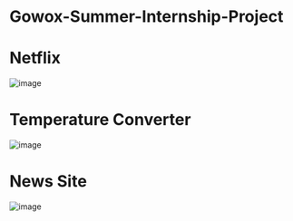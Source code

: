 # Gowox-Summer-Internship-Project
# Netflix
![image](https://github.com/PiyushRaj714/Gowox-Summer-Internship-Project/assets/84971685/593bb909-d991-4138-a09d-4d4e45fa81da)

# Temperature Converter
![image](https://github.com/PiyushRaj714/Gowox-Summer-Internship-Project/assets/84971685/bb51d87f-f6b0-4d44-b0f1-2497e34b79df)

# News Site
![image](https://github.com/PiyushRaj714/Gowox-Summer-Internship-Project/assets/84971685/cfe309f2-edd0-454c-a6e9-ff1a4cd625e7)

